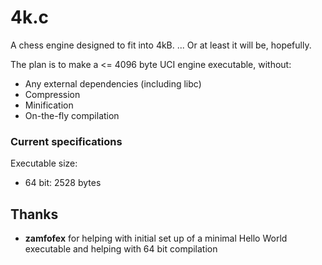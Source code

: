 # 4k.c
A chess engine designed to fit into 4kB. ... Or at least it will be, hopefully.

The plan is to make a <= 4096 byte UCI engine executable, without:
* Any external dependencies (including libc)
* Compression
* Minification
* On-the-fly compilation

### Current specifications
Executable size:

* 64 bit: 2528 bytes

## Thanks
* **zamfofex** for helping with initial set up of a minimal Hello World executable and helping with 64 bit compilation
